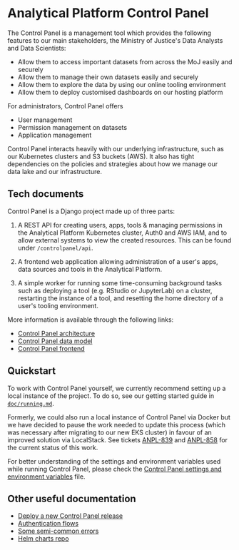 # Analytical Platform Control Panel

The Control Panel is a management tool which provides the following features to our main stakeholders, the Ministry of Justice's Data Analysts and Data Scientists: 

- Allow them to access important datasets from across the MoJ easily and securely
- Allow them to manage their own datasets easily and securely
- Allow them to explore the data by using our online tooling environment 
- Allow them to deploy customised dashboards on our hosting platform

For administrators, Control Panel offers
- User management 
- Permission management on datasets
- Application management

Control Panel interacts heavily with our underlying infrastructure, such as our Kubernetes clusters and S3 buckets (AWS).
It also has tight dependencies on the policies and strategies about how we manage our data lake and our infrastructure.

## Tech documents

Control Panel is a Django project made up of three parts:

1. A REST API for creating users, apps, tools & managing permissions in the Analytical Platform Kubernetes cluster, Auth0 and AWS IAM, and to allow external systems to view the created resources. This can be found under `/controlpanel/api`.
   
2. A frontend web application allowing administration of a user's apps, data
   sources and tools in the Analytical Platform.
   
3. A simple worker for running some time-consuming background tasks such as deploying a tool (e.g. RStudio or JupyterLab) on a cluster, restarting the instance of a tool, and resetting the home directory of a user's tooling environment.
   
More information is available through the following links:

* [Control Panel architecture](./doc/architecture.md)
* [Control Panel data model](./doc/data_structure.md)
* [Control Panel frontend](./doc/frontend.md)

## Quickstart

To work with Control Panel yourself, we currently recommend setting up a local instance of the project.
To do so, see our getting started guide in [`doc/running.md`](./doc/running.md).

Formerly, we could also run a local instance of Control Panel via Docker but we have decided to pause the work needed to update this process (which was necessary after migrating to our new EKS cluster) in favour of an improved solution via LocalStack.
See tickets [ANPL-839](https://dsdmoj.atlassian.net/browse/ANPL-839) and [ANPL-858](https://dsdmoj.atlassian.net/browse/ANPL-858) for the current status of this work.

For better understanding of the settings and environment variables used while running Control Panel, please check the [Control Panel settings and environment variables](./doc/environment.md) file.

## Other useful documentation

* [Deploy a new Control Panel release](https://silver-dollop-30c6a355.pages.github.io/documentation/40-infrastructure/20-common-tasks/Deploy-new-control-panel-release.html#deploy-a-new-control-panel-release)
* [Authentication flows](./doc/auth_flows.md)
* [Some semi-common errors](./doc/errors.md)
* [Helm charts repo](https://github.com/ministryofjustice/analytics-platform-helm-charts)
